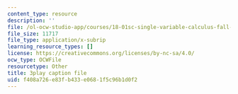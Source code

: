 ```yaml
---
content_type: resource
description: ''
file: /ol-ocw-studio-app/courses/18-01sc-single-variable-calculus-fall-2010/f408a726e83fb433e0681f5c96b1d0f2_fK6cu99OSEU.srt
file_size: 11717
file_type: application/x-subrip
learning_resource_types: []
license: https://creativecommons.org/licenses/by-nc-sa/4.0/
ocw_type: OCWFile
resourcetype: Other
title: 3play caption file
uid: f408a726-e83f-b433-e068-1f5c96b1d0f2
---
```

